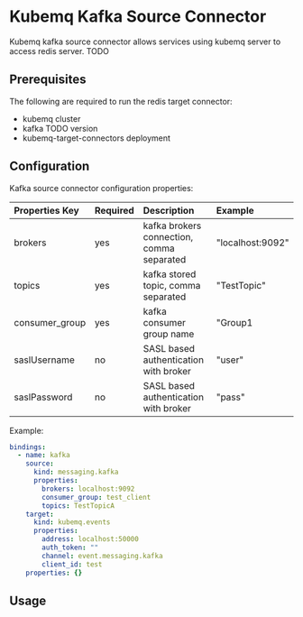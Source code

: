 # Kubemq Kafka Source Connector

Kubemq kafka source connector allows services using kubemq server to access redis server. TODO

## Prerequisites
The following are required to run the redis target connector:

- kubemq cluster
- kafka TODO version
- kubemq-target-connectors deployment

## Configuration

Kafka source connector configuration properties:

| Properties Key | Required | Description                                | Example          |
|:---------------|:---------|:-------------------------------------------|:-----------------|
| brokers        | yes      | kafka brokers connection, comma separated  | "localhost:9092" |
| topics         | yes      | kafka stored topic, comma separated        | "TestTopic"      |
| consumer_group | yes      | kafka consumer group name                  | "Group1          |
| saslUsername   | no       | SASL based authentication with broker      | "user"           |
| saslPassword   | no       | SASL based authentication with broker      | "pass"           |

Example:

```yaml
bindings:
  - name: kafka
    source:
      kind: messaging.kafka
      properties:
        brokers: localhost:9092
        consumer_group: test_client
        topics: TestTopicA
    target:
      kind: kubemq.events
      properties:
        address: localhost:50000
        auth_token: ""
        channel: event.messaging.kafka
        client_id: test
    properties: {}

```

## Usage

